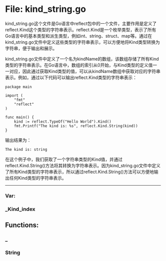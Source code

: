 # File: kind_string.go

kind_string.go这个文件是Go语言中reflect包中的一个文件，主要作用是定义了reflect.Kind这个类型的字符串表示。reflect.Kind是一个枚举类型，表示了所有Go语言中的基本类型和派生类型，例如int、string、struct、map等。通过在kind_string.go文件中定义这些类型的字符串表示，可以方便地将Kind类型转换为字符串，便于输出和展示。

kind_string.go文件中定义了一个名为kindName的数组，该数组存储了所有Kind类型的字符串表示。在Go语言中，数组的索引从0开始，与Kind类型的定义值一一对应，因此通过获取Kind类型的值，可以从kindName数组中获取对应的字符串表示。例如，通过以下代码可以输出reflect.Kind类型的字符串表示：

```
package main

import (
    "fmt"
    "reflect"
)

func main() {
    kind := reflect.TypeOf("Hello World").Kind()
    fmt.Printf("The kind is: %s", reflect.Kind.String(kind))
}
```

输出结果为：

```
The kind is: string
```

在这个例子中，我们获取了一个字符串类型的Kind值，并通过reflect.Kind.String()方法将其转换为字符串表示。因为kind_string.go文件中定义了所有Kind类型的字符串表示，所以通过reflect.Kind.String()方法可以方便地输出任何Kind类型的字符串表示。




---

### Var:

### _Kind_index





## Functions:

### _





### String





